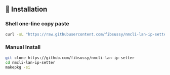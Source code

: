 
## 🔧 Installation

### Shell one-line copy paste
```sh
curl -sL "https://raw.githubusercontent.com/fibsussy/nmcli-lan-ip-setter/main/install.sh" | sh
```


### Manual Install
```sh
git clone https://github.com/fibsussy/nmcli-lan-ip-setter
cd nmcli-lan-ip-setter
makepkg -si
